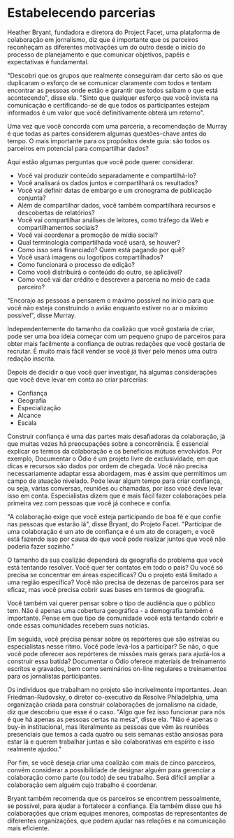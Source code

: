 # Estabelecendo parcerias

Heather Bryant, fundadora e diretora do Project Facet, uma plataforma de colaboração em jornalismo, diz que é importante que os parceiros reconheçam as diferentes motivações um do outro desde o início do processo de planejamento e que comunicar objetivos, papéis e expectativas é fundamental.

"Descobri que os grupos que realmente conseguiram dar certo são os que duplicaram o esforço de se comunicar claramente com todos e tentam encontrar as pessoas onde estão e garantir que todos saibam o que está acontecendo", disse ela. "Sinto que qualquer esforço que você invista na comunicação e certificando-se de que todos os participantes estejam informados é um valor que você definitivamente obterá um retorno".

Uma vez que você concorda com uma parceria, a recomendação de Murray é que todas as partes considerem algumas questões-chave antes do tempo. O mais importante para os propósitos deste guia: são todos os parceiros em potencial para compartilhar dados?

Aqui estão algumas perguntas que você pode querer considerar.

* Você vai produzir conteúdo separadamente e compartilhá-lo?
* Você analisará os dados juntos e compartilhará os resultados?
* Você vai definir datas de embargo e um cronograma de publicação conjunta?
* Além de compartilhar dados, você também compartilhará recursos e descobertas de relatórios?
* Você vai compartilhar análises de leitores, como tráfego da Web e compartilhamentos sociais?
* Você vai coordenar a promoção de mídia social?
* Qual terminologia compartilhada você usará, se houver?
* Como isso será financiado? Quem está pagando por quê?
* Você usará imagens ou logotipos compartilhados?
* Como funcionará o processo de edição?
* Como você distribuirá o conteúdo do outro, se aplicável?
* Como você vai dar crédito e descrever a parceria no meio de cada parceiro?

"Encorajo as pessoas a pensarem o máximo possível no início para que você não esteja construindo o avião enquanto estiver no ar o máximo possível", disse Murray.

Independentemente do tamanho da coalizão que você gostaria de criar, pode ser uma boa ideia começar com um pequeno grupo de parceiros para obter mais facilmente a confiança de outras redações que você gostaria de recrutar. É muito mais fácil vender se você já tiver pelo menos uma outra redação inscrita.

Depois de decidir o que você quer investigar, há algumas considerações que você deve levar em conta ao criar parcerias:

* Confiança
* Geografia
* Especialização
* Alcance
* Escala

Construir confiança é uma das partes mais desafiadoras da colaboração, já que muitas vezes há preocupações sobre a concorrência. É essencial explicar os termos da colaboração e os benefícios mútuos envolvidos. Por exemplo, Documentar o Ódio é um projeto livre de exclusividade, em que dicas e recursos são dados por ordem de chegada. Você não precisa necessariamente adaptar essa abordagem, mas é assim que permitimos um campo de atuação nivelado. Pode levar algum tempo para criar confiança, ou seja, várias conversas, reuniões ou chamadas, por isso você deve levar isso em conta. Especialistas dizem que é mais fácil fazer colaborações pela primeira vez com pessoas que você já conhece e confia.

"A colaboração exige que você esteja participando de boa fé e que confie nas pessoas que estarão lá", disse Bryant, do Projeto Facet. "Participar de uma colaboração é um ato de confiança e é um ato de coragem, e você está fazendo isso por causa do que você pode realizar juntos que você não poderia fazer sozinho."

O tamanho da sua coalizão dependerá da geografia do problema que você está tentando resolver. Você quer ter contatos em todo o país? Ou você só precisa se concentrar em áreas específicas? Ou o projeto está limitado a uma região específica? Você não precisa de dezenas de parceiros para ser eficaz, mas você precisa cobrir suas bases em termos de geografia.

Você também vai querer pensar sobre o tipo de audiência que o público tem. Não é apenas uma cobertura geográfica - a demografia também é importante. Pense em que tipo de comunidade você está tentando cobrir e onde essas comunidades recebem suas notícias.

Em seguida, você precisa pensar sobre os repórteres que são estrelas ou especialistas nesse ritmo. Você pode levá-los a participar? Se não, o que você pode oferecer aos repórteres de missões mais gerais para ajudá-los a construir essa batida? Documentar o Ódio oferece materiais de treinamento escritos e gravados, bem como seminários on-line regulares e treinamentos para os jornalistas participantes.

Os indivíduos que trabalham no projeto são incrivelmente importantes. Jean Friedman-Rudovsky, o diretor co-executivo da Resolve Philadelphia, uma organização criada para construir colaborações de jornalismo na cidade, diz que descobriu que esse é o caso. "Algo que fez isso funcionar para nós é que há apenas as pessoas certas na mesa", disse ela. "Não é apenas o buy-in institucional, mas literalmente as pessoas que vêm às reuniões presenciais que temos a cada quatro ou seis semanas estão ansiosas para estar lá e querem trabalhar juntas e são colaborativas em espírito e isso realmente ajudou."

Por fim, se você deseja criar uma coalizão com mais de cinco parceiros, convém considerar a possibilidade de designar alguém para gerenciar a colaboração como parte \(ou todo\) de seu trabalho. Será difícil ampliar a colaboração sem alguém cujo trabalho é coordenar.

Bryant também recomenda que os parceiros se encontrem pessoalmente, se possível, para ajudar a fortalecer a confiança. Ela também disse que há colaborações que criam equipes menores, compostas de representantes de diferentes organizações, que podem ajudar nas relações e na comunicação mais eficiente.

